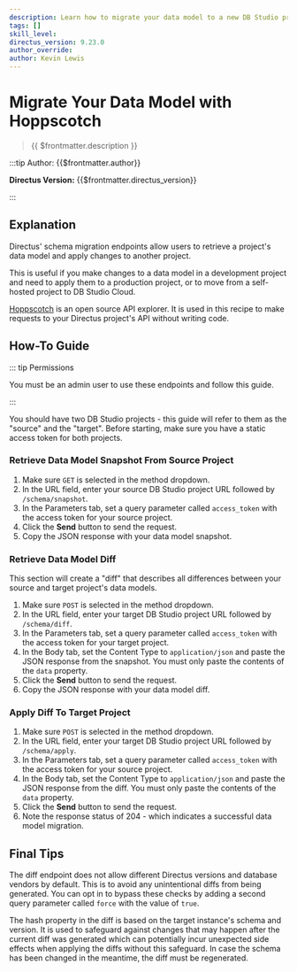 ```yaml
---
description: Learn how to migrate your data model to a new DB Studio project using Hoppscotch.
tags: []
skill_level:
directus_version: 9.23.0
author_override:
author: Kevin Lewis
---
```


# Migrate Your Data Model with Hoppscotch

> {{ $frontmatter.description }}

:::tip Author: {{$frontmatter.author}}

**Directus Version:** {{$frontmatter.directus_version}}

:::

## Explanation

Directus' schema migration endpoints allow users to retrieve a project's data model and apply changes to another
project.

This is useful if you make changes to a data model in a development project and need to apply them to a production
project, or to move from a self-hosted project to DB Studio Cloud.

[Hoppscotch](https://hoppscotch.io/) is an open source API explorer. It is used in this recipe to make requests to your
Directus project's API without writing code.

## How-To Guide

::: tip Permissions

You must be an admin user to use these endpoints and follow this guide.

:::

You should have two DB Studio projects - this guide will refer to them as the "source" and the "target". Before
starting, make sure you have a static access token for both projects.

### Retrieve Data Model Snapshot From Source Project

1. Make sure `GET` is selected in the method dropdown.
2. In the URL field, enter your source DB Studio project URL followed by `/schema/snapshot`.
3. In the Parameters tab, set a query parameter called `access_token` with the access token for your source project.
4. Click the **Send** button to send the request.
5. Copy the JSON response with your data model snapshot.

### Retrieve Data Model Diff

This section will create a "diff" that describes all differences between your source and target project's data models.

1. Make sure `POST` is selected in the method dropdown.
2. In the URL field, enter your target DB Studio project URL followed by `/schema/diff`.
3. In the Parameters tab, set a query parameter called `access_token` with the access token for your target project.
4. In the Body tab, set the Content Type to `application/json` and paste the JSON response from the snapshot. You must
   only paste the contents of the `data` property.
5. Click the **Send** button to send the request.
6. Copy the JSON response with your data model diff.

### Apply Diff To Target Project

1. Make sure `POST` is selected in the method dropdown.
2. In the URL field, enter your target DB Studio project URL followed by `/schema/apply`.
3. In the Parameters tab, set a query parameter called `access_token` with the access token for your source project.
4. In the Body tab, set the Content Type to `application/json` and paste the JSON response from the diff. You must only
   paste the contents of the `data` property.
5. Click the **Send** button to send the request.
6. Note the response status of 204 - which indicates a successful data model migration.

## Final Tips

The diff endpoint does not allow different Directus versions and database vendors by default. This is to avoid any
unintentional diffs from being generated. You can opt in to bypass these checks by adding a second query parameter
called `force` with the value of `true`.

The hash property in the diff is based on the target instance's schema and version. It is used to safeguard against
changes that may happen after the current diff was generated which can potentially incur unexpected side effects when
applying the diffs without this safeguard. In case the schema has been changed in the meantime, the diff must be
regenerated.
